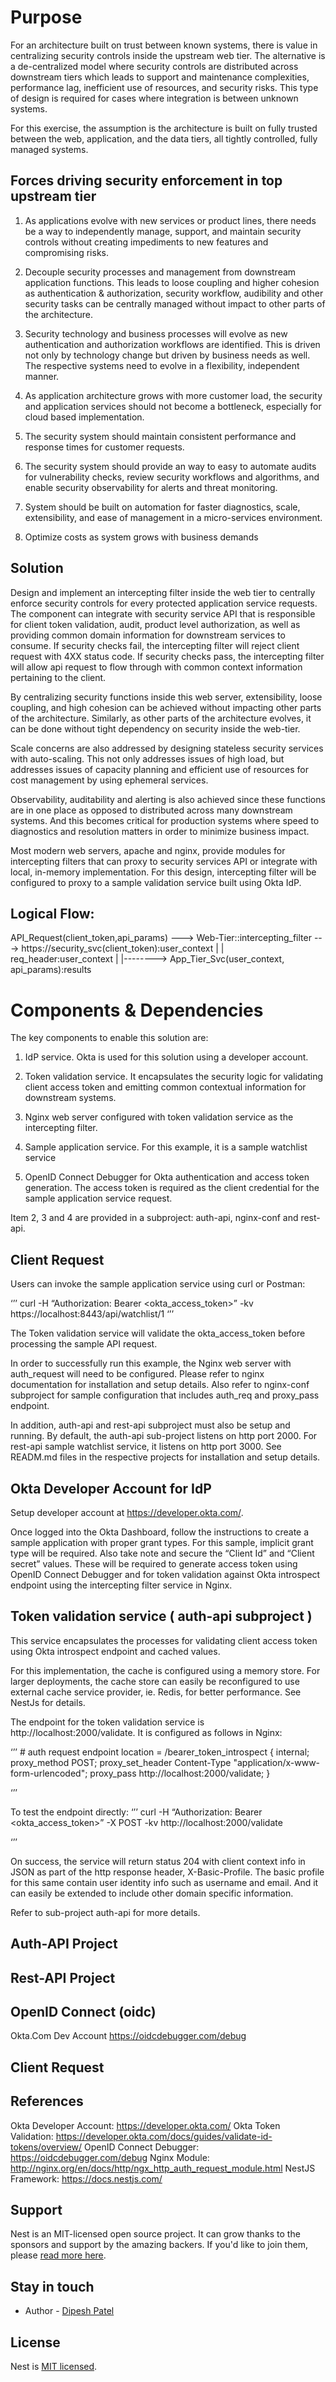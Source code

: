# Purpose
For an architecture built on trust between known systems, there is value in centralizing security controls inside the upstream web tier.  The alternative is a de-centralized model where security controls are distributed across downstream tiers which leads to support and maintenance complexities, performance lag, inefficient use of resources, and security risks.  This type of design is required for cases where integration is between unknown systems.

For this exercise, the assumption is the architecture is built on fully trusted between the web, application, and the data tiers, all tightly controlled, fully managed systems.

## Forces driving security enforcement in top upstream tier

1.  As applications evolve with new services or product lines, there needs be a way to independently manage, support, and maintain security controls without creating impediments to new features and compromising risks.

2.  Decouple security processes and management from downstream application functions.  This leads to loose coupling and higher cohesion as authentication & authorization, security workflow, audibility and other security tasks can be centrally managed without impact to other parts of the architecture.

3.  Security technology and business processes will evolve as new authentication and authorization workflows are identified.  This is driven not only by technology change but driven by business needs as well.  The respective systems need to evolve in a flexibility, independent manner.

4.  As application architecture grows with more customer load, the security and application services should not become a bottleneck, especially for cloud based implementation.

5.  The security system should maintain consistent performance and response times for customer requests.

6.  The security system should provide an way to easy to automate audits for vulnerability checks, review security workflows and algorithms, and enable security observability for alerts and threat monitoring.

7.  System should be built on automation for faster diagnostics, scale, extensibility, and ease of management in a micro-services environment.

8.  Optimize costs as system grows with business demands


## Solution

Design and implement an intercepting filter inside the web tier to centrally enforce security controls for every protected application service requests.  The component can integrate with security service API that is responsible for client token validation, audit, product level authorization, as well as providing common domain information for downstream services to consume.  If security checks fail, the intercepting filter will reject client request with 4XX status code.  If security checks pass, the intercepting filter will allow api request to flow through with common context information pertaining to the client.

By centralizing security functions inside this web server, extensibility, loose coupling, and high cohesion can be achieved without impacting other parts of the architecture.  Similarly, as other parts of the architecture evolves, it can be done without tight dependency on security inside the web-tier.

Scale concerns are also addressed by designing stateless security services with auto-scaling.  This not only addresses issues of high load, but addresses issues of capacity planning and efficient use of resources for cost management by using ephemeral services.

Observability, auditability and alerting is also achieved since these functions are in one place as opposed to distributed across many downstream systems.  And this becomes critical for production systems where speed to diagnostics and resolution matters in order to minimize business impact.

Most modern web servers, apache and nginx, provide modules for intercepting filters that can proxy to security services API or integrate with local, in-memory implementation.  For this design, intercepting filter will be configured to proxy to a sample validation service built using Okta IdP.

##  Logical Flow:

API_Request(client_token,api_params) --->  Web-Tier::intercepting_filter --->  https://security_svc(client_token):user_context
                                                     |
                                                     |
                                            req_header:user_context
                                                     |
                                                     |-------->  App_Tier_Svc(user_context, api_params):results


# Components & Dependencies

The key components to enable this solution are:

1.  IdP service.  Okta is used for this solution using a developer account.

2.  Token validation service.  It encapsulates the security logic for validating client access token and emitting common contextual information for downstream systems.

3.  Nginx web server configured with token validation service as the intercepting filter.

4.  Sample application service.  For this example, it is a sample watchlist service

5.  OpenID Connect Debugger for Okta authentication and access token generation.  The access token is required as the client credential for the sample application service request.

Item 2, 3 and 4 are provided in a subproject:  auth-api, nginx-conf and rest-api.

##  Client Request

Users can invoke the sample application service using curl or Postman:

‘’’
curl -H “Authorization: Bearer <okta_access_token>” -kv https://localhost:8443/api/watchlist/1
‘’’

The Token validation service will validate the okta_access_token before processing the sample API request.  

In order to successfully run this example, the Nginx web server with auth_request will need to be configured.  Please refer to nginx documentation for installation and setup details.  Also refer to nginx-conf subproject for sample configuration that includes auth_req and proxy_pass endpoint.

In addition, auth-api and rest-api subproject must also be setup and running.  By default, the auth-api sub-project listens on http port 2000.  For rest-api sample watchlist service, it listens on http port 3000.  See READM.md files in the respective projects for installation and setup details.


##  Okta Developer Account for IdP
Setup developer account at https://developer.okta.com/.

Once logged into the Okta Dashboard, follow the instructions to create a sample application with proper grant types.  For this sample, implicit grant type will be required.  Also take note and secure the “Client Id” and “Client secret” values.  These will be required to generate access token using OpenID Connect Debugger and for token validation against Okta introspect endpoint using the intercepting filter service in Nginx.

## Token validation service ( auth-api subproject )

This service encapsulates the processes for validating client access token using Okta introspect endpoint and cached values.  

For this implementation, the cache is configured using a memory store.  For larger deployments, the cache store can easily be reconfigured to use external cache service provider, ie. Redis, for better performance.  See NestJs for details.

The endpoint for the token validation service is http://localhost:2000/validate.  It is configured as follows in Nginx:

‘’’
        #  auth request endpoint
        location = /bearer_token_introspect {
            internal;
            proxy_method      POST;
            proxy_set_header  Content-Type "application/x-www-form-urlencoded";
            proxy_pass        http://localhost:2000/validate;
        }

‘’’

To test the endpoint directly:
‘’’
curl -H “Authorization: Bearer <okta_access_token>” -X POST -kv http://localhost:2000/validate

‘’’

On success, the service will return status 204 with client context info in JSON as part of the http response header, X-Basic-Profile.  The basic profile for this same contain user identity info such as username and email.  And it can easily be extended to include other domain specific information.

Refer to sub-project auth-api for more details.

## Auth-API Project


## Rest-API Project


## OpenID Connect (oidc)
Okta.Com Dev Account
https://oidcdebugger.com/debug


## Client Request


##  References
Okta Developer Account:   https://developer.okta.com/
Okta Token Validation:  https://developer.okta.com/docs/guides/validate-id-tokens/overview/
OpenID Connect Debugger:  https://oidcdebugger.com/debug
Nginx Module:  http://nginx.org/en/docs/http/ngx_http_auth_request_module.html
NestJS Framework: https://docs.nestjs.com/

## Support

Nest is an MIT-licensed open source project. It can grow thanks to the sponsors and support by the amazing backers. If you'd like to join them, please [read more here](https://docs.nestjs.com/support).

## Stay in touch

- Author - [Dipesh Patel](https://www.linkedin.com/dipeshpate)

## License

  Nest is [MIT licensed](LICENSE).

